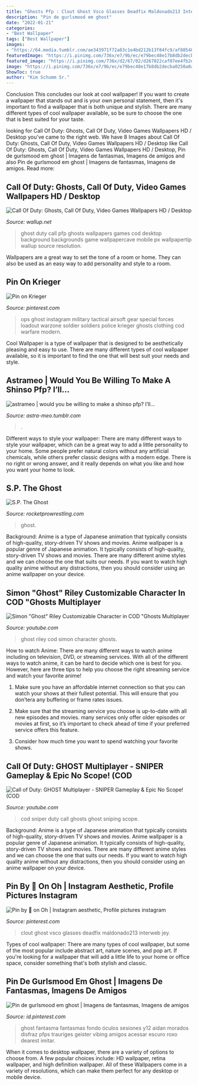 ```yaml
---
title: "Ghosts Pfp : Clout Ghost Vsco Glasses Deadfix Maldonado213 Interweb Jey"
description: "Pin de gurlsmood em ghost"
date: "2022-01-21"
categories:
- "Best Wallpaper"
tags: ["Best Wallpaper"]
images:
- "https://64.media.tumblr.com/ae343971f72a83c1e4bd212b13f84fc9/af88548ed75073d2-1a/s2048x3072/12363ab6238a038eb5bdf0c8218f1a330dc54561.jpg"
featuredImage: "https://i.pinimg.com/736x/e7/9b/ec/e79bec48e17b8db2decba0250a0a2347.jpg"
featured_image: "https://i.pinimg.com/736x/d2/67/02/d267022caf07ee4fb2e50e7e41620a45.jpg"
image: "https://i.pinimg.com/736x/e7/9b/ec/e79bec48e17b8db2decba0250a0a2347.jpg"
ShowToc: true
author: "Kim Schumm Sr."
---
```



Conclusion
This concludes our look at cool wallpaper! If you want to create a wallpaper that stands out and is your own personal statement, then it's important to find a wallpaper that is both unique and stylish. There are many different types of cool wallpaper available, so be sure to choose the one that is best suited for your taste.

	

		
looking for Call Of Duty: Ghosts, Call Of Duty, Video Games Wallpapers HD / Desktop you've came to the right web. We have 8 Images about Call Of Duty: Ghosts, Call Of Duty, Video Games Wallpapers HD / Desktop like Call Of Duty: Ghosts, Call Of Duty, Video Games Wallpapers HD / Desktop, Pin de gurlsmood em ghost | Imagens de fantasmas, Imagens de amigos and also Pin de gurlsmood em ghost | Imagens de fantasmas, Imagens de amigos. Read more:
		
    
## Call Of Duty: Ghosts, Call Of Duty, Video Games Wallpapers HD / Desktop

<img loading=lazy src="https://wallup.net/wp-content/uploads/2016/01/167047-Call_of_Duty_Ghosts-Call_of_Duty-video_games.jpg" onerror="this.onerror=null;this.src='https://tse1.mm.bing.net/th?id=OIP.2rV9dmWBGR6YJXIFL41DHAHaEK&amp;pid=15.1';" alt="Call Of Duty: Ghosts, Call Of Duty, Video Games Wallpapers HD / Desktop">

_Source: wallup.net_

>ghost duty call pfp ghosts wallpapers games cod desktop background backgrounds game wallpapercave mobile px wallpapertip wallup source resolution. 

	

Wallpapers are a great way to set the tone of a room or home. They can also be used as an easy way to add personality and style to a room.

    
## Pin On Krieger

<img loading=lazy src="https://i.pinimg.com/originals/c5/eb/40/c5eb40e9e5f782fd21a7b15ffe85fd91.jpg" onerror="this.onerror=null;this.src='https://tse4.mm.bing.net/th?id=OIP.EHCkJ5I1A6zqcLQ8PdE7eAHaF0&amp;pid=15.1';" alt="Pin on Krieger">

_Source: pinterest.com_

>ops ghost instagram military tactical airsoft gear special forces loadout warzone soldier soldiers police krieger ghosts clothing cod warfare modern. 

	

Cool Wallpaper is a type of wallpaper that is designed to be aesthetically pleasing and easy to use. There are many different types of cool wallpaper available, so it is important to find the one that will best suit your needs and style.

    
## Astrameo | Would You Be Willing To Make A Shinso Pfp? I’ll...

<img loading=lazy src="https://64.media.tumblr.com/ae343971f72a83c1e4bd212b13f84fc9/af88548ed75073d2-1a/s2048x3072/12363ab6238a038eb5bdf0c8218f1a330dc54561.jpg" onerror="this.onerror=null;this.src='https://tse4.mm.bing.net/th?id=OIP.jfr9cnh2s9chYwYxDP7FXAHaHq&amp;pid=15.1';" alt="astrameo | would you be willing to make a shinso pfp? I’ll...">

_Source: astra-meo.tumblr.com_

>. 

	

Different ways to style your wallpaper:
There are many different ways to style your wallpaper, which can be a great way to add a little personality to your home. Some people prefer natural colors without any artificial chemicals, while others prefer classic designs with a modern edge. There is no right or wrong answer, and it really depends on what you like and how you want your home to look.

    
## S.P. The Ghost

<img loading=lazy src="https://rocketprowrestling.com/wp-content/uploads/2019/10/sp_the_ghost-700x460.jpg" onerror="this.onerror=null;this.src='https://tse2.mm.bing.net/th?id=OIP.M62gGUiTQ02uqTo8TIxAgwHaE3&amp;pid=15.1';" alt="S.P. The Ghost">

_Source: rocketprowrestling.com_

>ghost. 

	

Background: Anime is a type of Japanese animation that typically consists of high-quality, story-driven TV shows and movies.
Anime wallpaper is a popular genre of Japanese animation. It typically consists of high-quality, story-driven TV shows and movies. There are many different anime styles and we can choose the one that suits our needs. If you want to watch high quality anime without any distractions, then you should consider using an anime wallpaper on your device.

    
## Simon &quot;Ghost&quot; Riley Customizable Character In COD &quot;Ghosts Multiplayer

<img loading=lazy src="https://i.ytimg.com/vi/c7cDjPNOlDw/maxresdefault.jpg" onerror="this.onerror=null;this.src='https://tse4.mm.bing.net/th?id=OIP.GEBtMozNLelobA8pJGh5CAHaEK&amp;pid=15.1';" alt="Simon &quot;Ghost&quot; Riley Customizable Character in COD &quot;Ghosts Multiplayer">

_Source: youtube.com_

>ghost riley cod simon character ghosts. 

	

How to watch Anime: There are many different ways to watch anime including on television, DVD, or streaming services.
With all of the different ways to watch anime, it can be hard to decide which one is best for you. However, here are three tips to help you choose the right streaming service and watch your favorite anime!
1. Make sure you have an affordable internet connection so that you can watch your shows at their fullest potential. This will ensure that you don’tera any buffering or frame rates issues.

2. Make sure that the streaming service you choose is up-to-date with all new episodes and movies. many services only offer older episodes or movies at first, so it’s important to check ahead of time if your preferred service offers this feature.

3. Consider how much time you want to spend watching your favorite shows.

    
## Call Of Duty: GHOST Multiplayer - SNIPER Gameplay &amp; Epic No Scope! (COD

<img loading=lazy src="https://i.ytimg.com/vi/b3C0Njwwrdo/maxresdefault.jpg" onerror="this.onerror=null;this.src='https://tse4.mm.bing.net/th?id=OIP.IRyXL0JstPYH4BTaEwsIvwHaEK&amp;pid=15.1';" alt="Call of Duty: GHOST Multiplayer - SNIPER Gameplay &amp; Epic No Scope! (COD">

_Source: youtube.com_

>cod sniper duty call ghosts ghost sniping scope. 

	

Background: Anime is a type of Japanese animation that typically consists of high-quality, story-driven TV shows and movies.
Anime wallpaper is a popular genre of Japanese animation. It typically consists of high-quality, story-driven TV shows and movies. There are many different anime styles and we can choose the one that suits our needs. If you want to watch high quality anime without any distractions, then you should consider using an anime wallpaper on your device.

    
## Pin By 🥵 On Oh | Instagram Aesthetic, Profile Pictures Instagram

<img loading=lazy src="https://i.pinimg.com/736x/d2/67/02/d267022caf07ee4fb2e50e7e41620a45.jpg" onerror="this.onerror=null;this.src='https://tse2.mm.bing.net/th?id=OIP.mSxdw9pIgfWwbLHb5-MH5QHaHa&amp;pid=15.1';" alt="Pin by 🥵 on Oh | Instagram aesthetic, Profile pictures instagram">

_Source: pinterest.com_

>clout ghost vsco glasses deadfix maldonado213 interweb jey. 

	

Types of cool wallpaper:
There are many types of cool wallpaper, but some of the most popular include abstract art, nature scenes, and pop art. If you're looking for a wallpaper that will add a little life to your home or office space, consider something that's both stylish and classic.

    
## Pin De Gurlsmood Em Ghost | Imagens De Fantasmas, Imagens De Amigos

<img loading=lazy src="https://i.pinimg.com/736x/e7/9b/ec/e79bec48e17b8db2decba0250a0a2347.jpg" onerror="this.onerror=null;this.src='https://tse2.mm.bing.net/th?id=OIP.kXB51KDIvhm5f7r5QOOtgQHaPS&amp;pid=15.1';" alt="Pin de gurlsmood em ghost | Imagens de fantasmas, Imagens de amigos">

_Source: id.pinterest.com_

>ghost fantasma fantasmas fondo óculos sesiones y12 aidan morados disfraz pfps trauriges geister vibing amigos acessar escuro roxo dearest imitar. 

	

When it comes to desktop wallpaper, there are a variety of options to choose from. A few popular choices include: HD wallpaper, retina wallpaper, and high definition wallpaper. All of these Wallpapers come in a variety of resolutions, which can make them perfect for any desktop or mobile device. 

